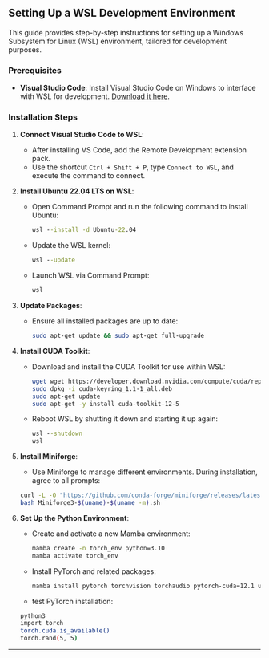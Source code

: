 
## Setting Up a WSL Development Environment

This guide provides step-by-step instructions for setting up a Windows Subsystem for Linux (WSL) environment, tailored for development purposes.

### Prerequisites

- **Visual Studio Code**: Install Visual Studio Code on Windows to interface with WSL for development. [Download it here](https://code.visualstudio.com/download).

### Installation Steps

1. **Connect Visual Studio Code to WSL**:
   - After installing VS Code, add the Remote Development extension pack.
   - Use the shortcut `Ctrl + Shift + P`, type `Connect to WSL`, and execute the command to connect.

2. **Install Ubuntu 22.04 LTS on WSL**:
   - Open Command Prompt and run the following command to install Ubuntu:
     ```cmd
     wsl --install -d Ubuntu-22.04
     ```
   - Update the WSL kernel:
     ```cmd
     wsl --update
     ```
   - Launch WSL via Command Prompt:
     ```cmd
     wsl
     ```

3. **Update Packages**:
   - Ensure all installed packages are up to date:
     ```bash
     sudo apt-get update && sudo apt-get full-upgrade
     ```

4. **Install CUDA Toolkit**:
   - Download and install the CUDA Toolkit for use within WSL:
     ```bash
     wget wget https://developer.download.nvidia.com/compute/cuda/repos/wsl-ubuntu/x86_64/cuda-keyring_1.1-1_all.deb
     sudo dpkg -i cuda-keyring_1.1-1_all.deb
     sudo apt-get update
     sudo apt-get -y install cuda-toolkit-12-5
     ```
   - Reboot WSL by shutting it down and starting it up again:
     ```cmd
     wsl --shutdown
     wsl
     ```

5. **Install Miniforge**:
   - Use Miniforge to manage different environments. During installation, agree to all prompts:
    ```bash
    curl -L -O "https://github.com/conda-forge/miniforge/releases/latest/download/Miniforge3-$(uname)-$(uname -m).sh"
    bash Miniforge3-$(uname)-$(uname -m).sh 
    ```

6. **Set Up the Python Environment**:
   - Create and activate a new Mamba environment:
     ```bash
     mamba create -n torch_env python=3.10
     mamba activate torch_env
     ```
   - Install PyTorch and related packages:
     ```bash
     mamba install pytorch torchvision torchaudio pytorch-cuda=12.1 ultralytics -c pytorch -c nvidia
     ```
    - test PyTorch installation:
    ```bash
    python3
    import torch
    torch.cuda.is_available()
    torch.rand(5, 5)
    ```
---
